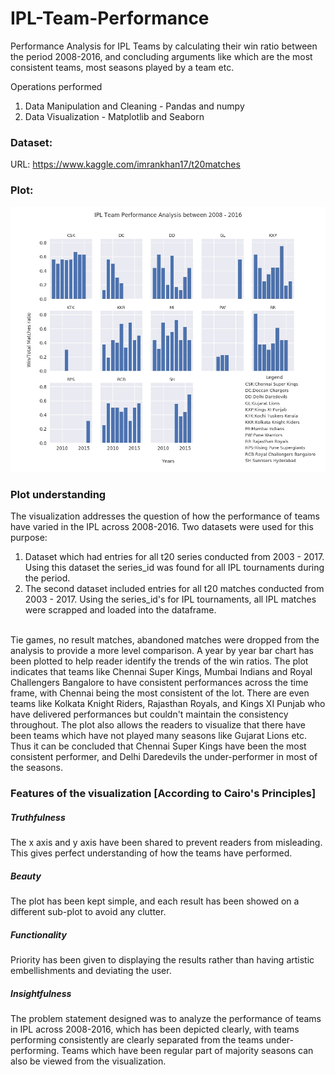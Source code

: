 # IPL-Team-Performance
Performance Analysis for IPL Teams by calculating their win ratio between the period 2008-2016, and concluding arguments like which are the most consistent teams, most seasons played by a team etc.

Operations performed
1. Data Manipulation and Cleaning - Pandas and numpy
2. Data Visualization - Matplotlib and Seaborn

### Dataset:
URL: https://www.kaggle.com/imrankhan17/t20matches

### Plot: 
![Plot](plot.jpg)

### Plot understanding
The visualization addresses the question of how the performance of teams have varied in the IPL across 2008-2016. Two datasets were used for this purpose: 
1. Dataset which had entries for all t20 series conducted from 2003 - 2017. Using this dataset the series_id was found for all IPL tournaments during the period. 
2. The second dataset included entries for all t20 matches conducted from 2003 - 2017. Using the series_id's for IPL tournaments, all IPL matches were scrapped and loaded into the dataframe. 
<br/>
Tie games, no result matches, abandoned matches were dropped from the analysis to provide a more level comparison. A year by year bar chart has been plotted to help reader identify the trends of the win ratios. The plot indicates that teams like Chennai Super Kings, Mumbai Indians and Royal Challengers Bangalore to have consistent performances across the time frame, with Chennai being the most consistent of the lot. There are even teams like Kolkata Knight Riders, Rajasthan Royals, and Kings XI Punjab who have delivered performances but couldn't maintain the consistency throughout. The plot also allows the readers to visualize that there have been teams which have not played many seasons like Gujarat Lions etc. Thus it can be concluded that Chennai Super Kings have been the most consistent performer, and Delhi Daredevils the under-performer in most of the seasons.

### Features of the visualization [According to Cairo's Principles]
##### Truthfulness 
The x axis and y axis have been shared to prevent readers from misleading. This gives perfect understanding of how the teams have performed. 

##### Beauty 
The plot has been kept simple, and each result has been showed on a different sub-plot to avoid any clutter. 

##### Functionality 
Priority has been given to displaying the results rather than having artistic embellishments and deviating the user. 

##### Insightfulness 
The problem statement designed was to analyze the performance of teams in IPL across 2008-2016, which has been depicted clearly, with teams performing consistently are clearly separated from the teams under-performing. Teams which have been regular part of majority seasons can also be viewed from the visualization.